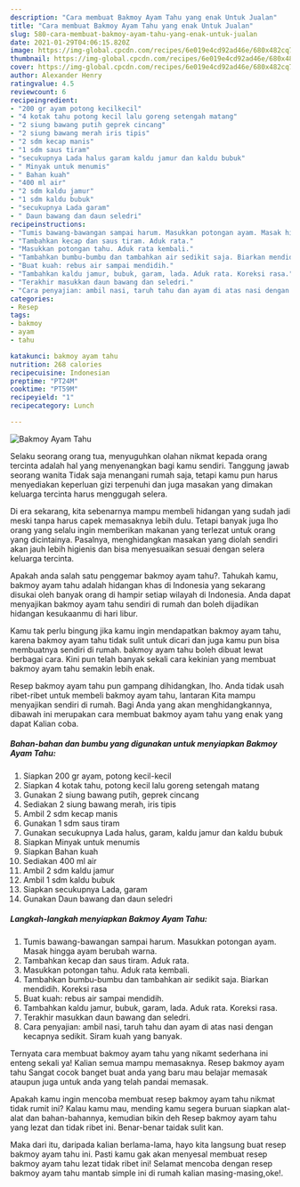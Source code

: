 ```yaml
---
description: "Cara membuat Bakmoy Ayam Tahu yang enak Untuk Jualan"
title: "Cara membuat Bakmoy Ayam Tahu yang enak Untuk Jualan"
slug: 580-cara-membuat-bakmoy-ayam-tahu-yang-enak-untuk-jualan
date: 2021-01-29T04:06:15.820Z
image: https://img-global.cpcdn.com/recipes/6e019e4cd92ad46e/680x482cq70/bakmoy-ayam-tahu-foto-resep-utama.jpg
thumbnail: https://img-global.cpcdn.com/recipes/6e019e4cd92ad46e/680x482cq70/bakmoy-ayam-tahu-foto-resep-utama.jpg
cover: https://img-global.cpcdn.com/recipes/6e019e4cd92ad46e/680x482cq70/bakmoy-ayam-tahu-foto-resep-utama.jpg
author: Alexander Henry
ratingvalue: 4.5
reviewcount: 6
recipeingredient:
- "200 gr ayam potong kecilkecil"
- "4 kotak tahu potong kecil lalu goreng setengah matang"
- "2 siung bawang putih geprek cincang"
- "2 siung bawang merah iris tipis"
- "2 sdm kecap manis"
- "1 sdm saus tiram"
- "secukupnya Lada halus garam kaldu jamur dan kaldu bubuk"
- " Minyak untuk menumis"
- " Bahan kuah"
- "400 ml air"
- "2 sdm kaldu jamur"
- "1 sdm kaldu bubuk"
- "secukupnya Lada garam"
- " Daun bawang dan daun seledri"
recipeinstructions:
- "Tumis bawang-bawangan sampai harum. Masukkan potongan ayam. Masak hingga ayam berubah warna."
- "Tambahkan kecap dan saus tiram. Aduk rata."
- "Masukkan potongan tahu. Aduk rata kembali."
- "Tambahkan bumbu-bumbu dan tambahkan air sedikit saja. Biarkan mendidih. Koreksi rasa"
- "Buat kuah: rebus air sampai mendidih."
- "Tambahkan kaldu jamur, bubuk, garam, lada. Aduk rata. Koreksi rasa."
- "Terakhir masukkan daun bawang dan seledri."
- "Cara penyajian: ambil nasi, taruh tahu dan ayam di atas nasi dengan kecapnya sedikit. Siram kuah yang banyak."
categories:
- Resep
tags:
- bakmoy
- ayam
- tahu

katakunci: bakmoy ayam tahu 
nutrition: 268 calories
recipecuisine: Indonesian
preptime: "PT24M"
cooktime: "PT59M"
recipeyield: "1"
recipecategory: Lunch

---
```



![Bakmoy Ayam Tahu](https://img-global.cpcdn.com/recipes/6e019e4cd92ad46e/680x482cq70/bakmoy-ayam-tahu-foto-resep-utama.jpg)

Selaku seorang orang tua, menyuguhkan olahan nikmat kepada orang tercinta adalah hal yang menyenangkan bagi kamu sendiri. Tanggung jawab seorang  wanita Tidak saja menangani rumah saja, tetapi kamu pun harus menyediakan keperluan gizi terpenuhi dan juga masakan yang dimakan keluarga tercinta harus menggugah selera.

Di era  sekarang, kita sebenarnya mampu membeli hidangan yang sudah jadi meski tanpa harus capek memasaknya lebih dulu. Tetapi banyak juga lho orang yang selalu ingin memberikan makanan yang terlezat untuk orang yang dicintainya. Pasalnya, menghidangkan masakan yang diolah sendiri akan jauh lebih higienis dan bisa menyesuaikan sesuai dengan selera keluarga tercinta. 



Apakah anda salah satu penggemar bakmoy ayam tahu?. Tahukah kamu, bakmoy ayam tahu adalah hidangan khas di Indonesia yang sekarang disukai oleh banyak orang di hampir setiap wilayah di Indonesia. Anda dapat menyajikan bakmoy ayam tahu sendiri di rumah dan boleh dijadikan hidangan kesukaanmu di hari libur.

Kamu tak perlu bingung jika kamu ingin mendapatkan bakmoy ayam tahu, karena bakmoy ayam tahu tidak sulit untuk dicari dan juga kamu pun bisa membuatnya sendiri di rumah. bakmoy ayam tahu boleh dibuat lewat berbagai cara. Kini pun telah banyak sekali cara kekinian yang membuat bakmoy ayam tahu semakin lebih enak.

Resep bakmoy ayam tahu pun gampang dihidangkan, lho. Anda tidak usah ribet-ribet untuk membeli bakmoy ayam tahu, lantaran Kita mampu menyajikan sendiri di rumah. Bagi Anda yang akan menghidangkannya, dibawah ini merupakan cara membuat bakmoy ayam tahu yang enak yang dapat Kalian coba.

<!--inarticleads1-->

##### Bahan-bahan dan bumbu yang digunakan untuk menyiapkan Bakmoy Ayam Tahu:

1. Siapkan 200 gr ayam, potong kecil-kecil
1. Siapkan 4 kotak tahu, potong kecil lalu goreng setengah matang
1. Gunakan 2 siung bawang putih, geprek cincang
1. Sediakan 2 siung bawang merah, iris tipis
1. Ambil 2 sdm kecap manis
1. Gunakan 1 sdm saus tiram
1. Gunakan secukupnya Lada halus, garam, kaldu jamur dan kaldu bubuk
1. Siapkan  Minyak untuk menumis
1. Siapkan  Bahan kuah
1. Sediakan 400 ml air
1. Ambil 2 sdm kaldu jamur
1. Ambil 1 sdm kaldu bubuk
1. Siapkan secukupnya Lada, garam
1. Gunakan  Daun bawang dan daun seledri




<!--inarticleads2-->

##### Langkah-langkah menyiapkan Bakmoy Ayam Tahu:

1. Tumis bawang-bawangan sampai harum. Masukkan potongan ayam. Masak hingga ayam berubah warna.
1. Tambahkan kecap dan saus tiram. Aduk rata.
1. Masukkan potongan tahu. Aduk rata kembali.
1. Tambahkan bumbu-bumbu dan tambahkan air sedikit saja. Biarkan mendidih. Koreksi rasa
1. Buat kuah: rebus air sampai mendidih.
1. Tambahkan kaldu jamur, bubuk, garam, lada. Aduk rata. Koreksi rasa.
1. Terakhir masukkan daun bawang dan seledri.
1. Cara penyajian: ambil nasi, taruh tahu dan ayam di atas nasi dengan kecapnya sedikit. Siram kuah yang banyak.




Ternyata cara membuat bakmoy ayam tahu yang nikamt sederhana ini enteng sekali ya! Kalian semua mampu memasaknya. Resep bakmoy ayam tahu Sangat cocok banget buat anda yang baru mau belajar memasak ataupun juga untuk anda yang telah pandai memasak.

Apakah kamu ingin mencoba membuat resep bakmoy ayam tahu nikmat tidak rumit ini? Kalau kamu mau, mending kamu segera buruan siapkan alat-alat dan bahan-bahannya, kemudian bikin deh Resep bakmoy ayam tahu yang lezat dan tidak ribet ini. Benar-benar taidak sulit kan. 

Maka dari itu, daripada kalian berlama-lama, hayo kita langsung buat resep bakmoy ayam tahu ini. Pasti kamu gak akan menyesal membuat resep bakmoy ayam tahu lezat tidak ribet ini! Selamat mencoba dengan resep bakmoy ayam tahu mantab simple ini di rumah kalian masing-masing,oke!.


